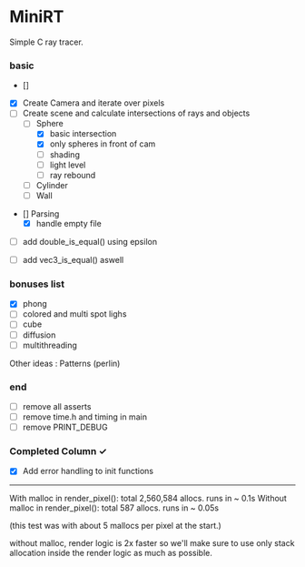# MiniRT
Simple C ray tracer.

### basic

- []

- [X] Create Camera and iterate over pixels
- [ ] Create scene and calculate intersections of rays and objects
  - [ ] Sphere
    - [X] basic intersection
	- [X] only spheres in front of cam
	- [ ] shading
	- [ ] light level
	- [ ] ray rebound
  - [ ] Cylinder
  - [ ] Wall

- [] Parsing
	- [X] handle empty file

- [ ] add double_is_equal() using epsilon
- [ ] add vec3_is_equal() aswell


### bonuses list

 - [X] phong
 - [ ] colored and multi spot lighs
 - [ ] cube
 - [ ] diffusion
 - [ ] multithreading

Other ideas :
	Patterns (perlin)

### end
 - [ ] remove all asserts
 - [ ] remove time.h and timing in main
 - [ ] remove PRINT_DEBUG

### Completed Column ✓
- [X] Add error handling to init functions


---
With malloc in render_pixel():
	total 2,560,584 allocs.
	runs in ~ 0.1s
Without malloc in render_pixel():
	total 587 allocs.
	runs in ~ 0.05s

(this test was with about 5 mallocs per pixel at the start.)

without malloc, render logic is 2x faster so we'll make sure to use only stack allocation inside the render logic as much as possible.
